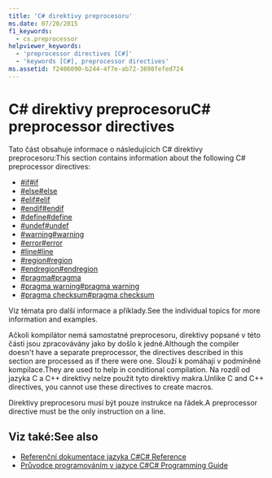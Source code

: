 ```yaml
---
title: 'C# direktivy preprocesoru'
ms.date: 07/20/2015
f1_keywords:
  - cs.preprocessor
helpviewer_keywords:
  - 'preprocessor directives [C#]'
  - 'keywords [C#], preprocessor directives'
ms.assetid: f2406090-b244-4f7e-ab72-3698fefed724
---
```

# <a name="c-preprocessor-directives"></a><span data-ttu-id="da9a1-102">C# direktivy preprocesoru</span><span class="sxs-lookup"><span data-stu-id="da9a1-102">C# preprocessor directives</span></span>
<span data-ttu-id="da9a1-103">Tato část obsahuje informace o následujících C# direktivy preprocesoru:</span><span class="sxs-lookup"><span data-stu-id="da9a1-103">This section contains information about the following C# preprocessor directives:</span></span>

- [<span data-ttu-id="da9a1-104">#if</span><span class="sxs-lookup"><span data-stu-id="da9a1-104">#if</span></span>](../../../csharp/language-reference/preprocessor-directives/preprocessor-if.md)
- [<span data-ttu-id="da9a1-105">#else</span><span class="sxs-lookup"><span data-stu-id="da9a1-105">#else</span></span>](../../../csharp/language-reference/preprocessor-directives/preprocessor-else.md)
- [<span data-ttu-id="da9a1-106">#elif</span><span class="sxs-lookup"><span data-stu-id="da9a1-106">#elif</span></span>](../../../csharp/language-reference/preprocessor-directives/preprocessor-elif.md)
- [<span data-ttu-id="da9a1-107">#endif</span><span class="sxs-lookup"><span data-stu-id="da9a1-107">#endif</span></span>](../../../csharp/language-reference/preprocessor-directives/preprocessor-endif.md)
- [<span data-ttu-id="da9a1-108">#define</span><span class="sxs-lookup"><span data-stu-id="da9a1-108">#define</span></span>](../../../csharp/language-reference/preprocessor-directives/preprocessor-define.md)
- [<span data-ttu-id="da9a1-109">#undef</span><span class="sxs-lookup"><span data-stu-id="da9a1-109">#undef</span></span>](../../../csharp/language-reference/preprocessor-directives/preprocessor-undef.md)
- [<span data-ttu-id="da9a1-110">#warning</span><span class="sxs-lookup"><span data-stu-id="da9a1-110">#warning</span></span>](../../../csharp/language-reference/preprocessor-directives/preprocessor-warning.md)
- [<span data-ttu-id="da9a1-111">#error</span><span class="sxs-lookup"><span data-stu-id="da9a1-111">#error</span></span>](../../../csharp/language-reference/preprocessor-directives/preprocessor-error.md)
- [<span data-ttu-id="da9a1-112">#line</span><span class="sxs-lookup"><span data-stu-id="da9a1-112">#line</span></span>](../../../csharp/language-reference/preprocessor-directives/preprocessor-line.md)
- [<span data-ttu-id="da9a1-113">#region</span><span class="sxs-lookup"><span data-stu-id="da9a1-113">#region</span></span>](../../../csharp/language-reference/preprocessor-directives/preprocessor-region.md)
- [<span data-ttu-id="da9a1-114">#endregion</span><span class="sxs-lookup"><span data-stu-id="da9a1-114">#endregion</span></span>](../../../csharp/language-reference/preprocessor-directives/preprocessor-endregion.md)
- [<span data-ttu-id="da9a1-115">#pragma</span><span class="sxs-lookup"><span data-stu-id="da9a1-115">#pragma</span></span>](../../../csharp/language-reference/preprocessor-directives/preprocessor-pragma.md)
- [<span data-ttu-id="da9a1-116">#pragma warning</span><span class="sxs-lookup"><span data-stu-id="da9a1-116">#pragma warning</span></span>](../../../csharp/language-reference/preprocessor-directives/preprocessor-pragma-warning.md)
- [<span data-ttu-id="da9a1-117">#pragma checksum</span><span class="sxs-lookup"><span data-stu-id="da9a1-117">#pragma checksum</span></span>](../../../csharp/language-reference/preprocessor-directives/preprocessor-pragma-checksum.md)

<span data-ttu-id="da9a1-118">Viz témata pro další informace a příklady.</span><span class="sxs-lookup"><span data-stu-id="da9a1-118">See the individual topics for more information and examples.</span></span>

<span data-ttu-id="da9a1-119">Ačkoli kompilátor nemá samostatné preprocesoru, direktivy popsané v této části jsou zpracovávány jako by došlo k jedné.</span><span class="sxs-lookup"><span data-stu-id="da9a1-119">Although the compiler doesn't have a separate preprocessor, the directives described in this section are processed as if there were one.</span></span> <span data-ttu-id="da9a1-120">Slouží k pomáhají v podmíněné kompilace.</span><span class="sxs-lookup"><span data-stu-id="da9a1-120">They are used to help in conditional compilation.</span></span> <span data-ttu-id="da9a1-121">Na rozdíl od jazyka C a C++ direktivy nelze použít tyto direktivy makra.</span><span class="sxs-lookup"><span data-stu-id="da9a1-121">Unlike C and C++ directives, you cannot use these directives to create macros.</span></span>

<span data-ttu-id="da9a1-122">Direktivy preprocesoru musí být pouze instrukce na řádek.</span><span class="sxs-lookup"><span data-stu-id="da9a1-122">A preprocessor directive must be the only instruction on a line.</span></span>

## <a name="see-also"></a><span data-ttu-id="da9a1-123">Viz také:</span><span class="sxs-lookup"><span data-stu-id="da9a1-123">See also</span></span>

- [<span data-ttu-id="da9a1-124">Referenční dokumentace jazyka C#</span><span class="sxs-lookup"><span data-stu-id="da9a1-124">C# Reference</span></span>](../../../csharp/language-reference/index.md)
- [<span data-ttu-id="da9a1-125">Průvodce programováním v jazyce C#</span><span class="sxs-lookup"><span data-stu-id="da9a1-125">C# Programming Guide</span></span>](../../../csharp/programming-guide/index.md)
